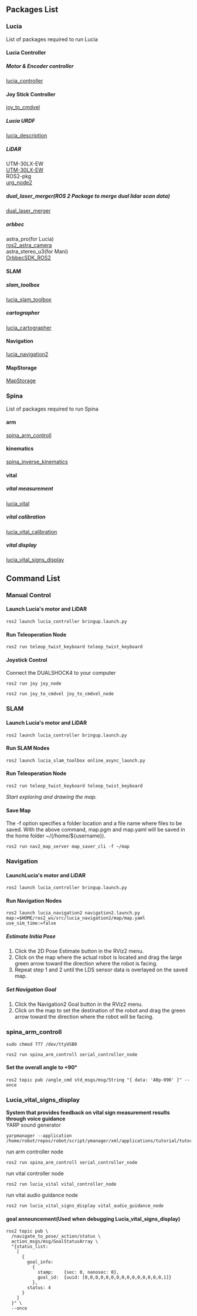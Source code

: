 ## Packages List
### Lucia
List of packages required to run Lucia
#### Lucia Controller
##### Motor & Encoder controller
[lucia_controller](https://github.com/iHaruruki/lucia_controller.git)
#### Joy Stick Controller
[joy_to_cmdvel](https://github.com/iHaruruki/joy_to_cmdvel.git)
##### Lucia URDF
[lucia_description](https://github.com/iHaruruki/lucia_description.git)
##### LiDAR
UTM-30LX-EW    
[UTM-30LX-EW](https://www.hokuyo-aut.co.jp/search/single.php?serial=146#program)    
ROS2-pkg    
[urg_node2](https://github.com/iHaruruki/urg_node2.git)
##### dual_laser_merger(ROS 2 Package to merge dual lidar scan data)
[dual_laser_merger](https://github.com/iHaruruki/dual_laser_merger.git)
##### orbbec
astra_pro(for Lucia)    
[ros2_astra_camera](https://github.com/iHaruruki/ros2_astra_camera.git)  
astra_stereo_u3(for Mani)    
[OrbbecSDK_ROS2](https://github.com/iHaruruki/OrbbecSDK_ROS2.git)
#### SLAM
##### slam_toolbox
[lucia_slam_toolbox](https://github.com/iHaruruki/lucia_slam_toolbox.git)
##### cartographer
[lucia_cartographer](https://github.com/iHaruruki/lucia_cartographer.git)
#### Navigation
[lucia_navigation2](https://github.com/iHaruruki/lucia_navigation2.git)
#### MapStorage
[MapStorage](https://github.com/iHaruruki/maps.git)
### Spina
List of packages required to run Spina
#### arm
[spina_arm_controll](https://github.com/iHaruruki/spina_arm_controll.git)
#### kinematics
[spina_inverse_kinematics](https://github.com/iHaruruki/spina_inverse_kinematics.git)
#### vital
##### vital measurement
[lucia_vital](https://github.com/iHaruruki/lucia_vital.git)
##### vital calibration
[lucia_vital_calibration](https://github.com/iHaruruki/lucia_vital_calibration.git)
##### vital display
[lucia_vital_signs_display](https://github.com/iHaruruki/lucia_vital_signs_display.git)

## Command List
### Manual Control
#### Launch Lucia's motor and LiDAR
```shell
ros2 launch lucia_controller bringup.launch.py
```
#### Run Teleoperation Node
```shell
ros2 run teleop_twist_keyboard teleop_twist_keyboard 
```
#### Joystick Control
Connect the DUALSHOCK4 to your computer
```shell
ros2 run joy joy_node
```
```shell
ros2 run joy_to_cmdvel joy_to_cmdvel_node
```
### SLAM
#### Launch Lucia's motor and LiDAR
```shell
ros2 launch lucia_controller bringup.launch.py
```
#### Run SLAM Nodes
```shell
ros2 launch lucia_slam_toolbox online_async_launch.py 
```
#### Run Teleoperation Node
```shell
ros2 run teleop_twist_keyboard teleop_twist_keyboard 
```
*Start exploring and drawing the map.*
#### Save Map
The -f option specifies a folder location and a file name where files to be saved.
With the above command, map.pgm and map.yaml will be saved in the home folder ~/(/home/${username}).
```shell
ros2 run nav2_map_server map_saver_cli -f ~/map
```

### Navigation
#### LaunchLucia's motor and LiDAR
```shell
ros2 launch lucia_controller bringup.launch.py
```
#### Run Navigation Nodes
```shell
ros2 launch lucia_navigation2 navigation2.launch.py map:=$HOME/ros2_ws/src/lucia_navigation2/map/map.yaml use_sim_time:=false
```
##### Estimate Initia Pose
1. Click the 2D Pose Estimate button in the RViz2 menu.
2. Click on the map where the actual robot is located and drag the large green arrow toward the direction where the robot is facing.
3. Repeat step 1 and 2 until the LDS sensor data is overlayed on the saved map.
##### Set Navigation Goal
1. Click the Navigation2 Goal button in the RViz2 menu.
2. Click on the map to set the destination of the robot and drag the green arrow toward the direction where the robot will be facing.

### spina_arm_controll
```shell
sudo chmod 777 /dev/ttyUSB0
```
```shell
ros2 run spina_arm_controll serial_controller_node
```
#### Set the overall angle to +90°
```shell
ros2 topic pub /angle_cmd std_msgs/msg/String "{ data: 'A0p-090' }" --once
```
### Lucia_vital_signs_display
**System that provides feedback on vital sign measurement results through voice guidance**    
YARP sound generator
```shell
yarpmanager --application /home/robot/repos/robot/script/ymanager/xml/applications/tutorial/tutorial_audio_3.xml
```
run arm controller node
```shell
ros2 run spina_arm_controll serial_controller_node
```
run vital controller node
```shell
ros2 run lucia_vital vital_controller_node
```
run vital audio guidance node
```shell
ros2 run lucia_vital_signs_display vital_audio_guidance_node 
```
#### goal announcement(Used when debugging Lucia_vital_signs_display)
```shell
ros2 topic pub \
  /navigate_to_pose/_action/status \
  action_msgs/msg/GoalStatusArray \
  "{status_list:
    [
      {
        goal_info:
          {
            stamp:    {sec: 0, nanosec: 0},
            goal_id:  {uuid: [0,0,0,0,0,0,0,0,0,0,0,0,0,0,0,1]}
          },
        status: 4
      }
    ]
  }" \
  --once
```

